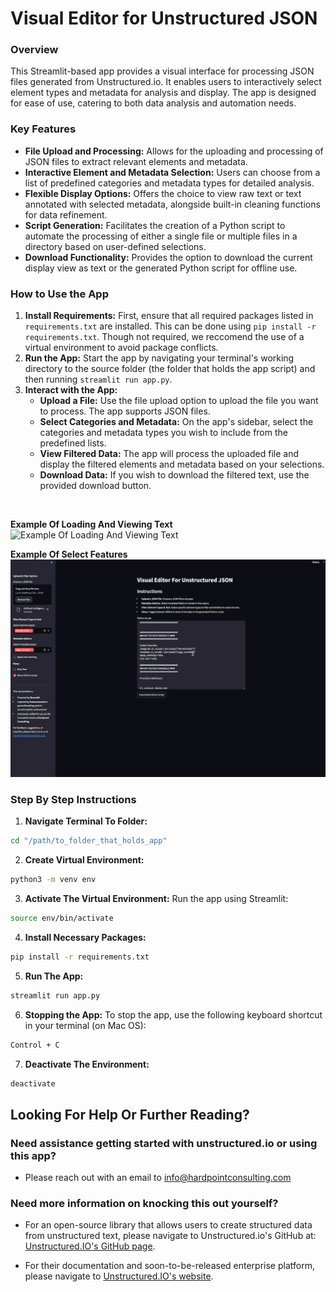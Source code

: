 # Visual Editor for Unstructured JSON

### Overview
This Streamlit-based app provides a visual interface for processing JSON files generated from Unstructured.io. It enables users to interactively select element types and metadata for analysis and display. The app is designed for ease of use, catering to both data analysis and automation needs.


### Key Features
- **File Upload and Processing:** Allows for the uploading and processing of JSON files to extract relevant elements and metadata.
- **Interactive Element and Metadata Selection:** Users can choose from a list of predefined categories and metadata types for detailed analysis.
- **Flexible Display Options:** Offers the choice to view raw text or text annotated with selected metadata, alongside built-in cleaning functions for data refinement.
- **Script Generation:** Facilitates the creation of a Python script to automate the processing of either a single file or multiple files in a directory based on user-defined selections.
- **Download Functionality:** Provides the option to download the current display view as text or the generated Python script for offline use.


### How to Use the App
1. **Install Requirements:** First, ensure that all required packages listed in `requirements.txt` are installed. This can be done using `pip install -r requirements.txt`. Though not required, we reccomend the use of a virtual environment to avoid package conflicts.
2. **Run the App:** Start the app by navigating your terminal's working directory to the source folder (the folder that holds the app script) and then running `streamlit run app.py`.
3. **Interact with the App:**
    - **Upload a File:** Use the file upload option to upload the file you want to process. The app supports JSON files.
    - **Select Categories and Metadata:** On the app's sidebar, select the categories and metadata types you wish to include from the predefined lists.
    - **View Filtered Data:** The app will process the uploaded file and display the filtered elements and metadata based on your selections.
    - **Download Data:** If you wish to download the filtered text, use the provided download button.
<br>

**Example Of Loading And Viewing Text**
![Example Of Loading And Viewing Text](Gifs/20240121_TextDisplay.gif)
<br>

**Example Of Select Features**
![Example Of Select Features](Gifs/20240121_Features.gif)



### Step By Step Instructions

1. **Navigate Terminal To Folder:**
```bash
cd "/path/to_folder_that_holds_app"
```
2. **Create Virtual Environment:**
```bash
python3 -m venv env
```
3. **Activate The Virtual Environment:**
Run the app using Streamlit:
```bash
source env/bin/activate
```
4. **Install Necessary Packages:**
```bash
pip install -r requirements.txt
```
5. **Run The App:**
```bash
streamlit run app.py
```
6. **Stopping the App:**
   To stop the app, use the following keyboard shortcut in your terminal (on Mac OS):
 ```bash
 Control + C
 ```
7. **Deactivate The Environment:**
```bash
deactivate
```

## Looking For Help Or Further Reading?  

### **Need assistance getting started with unstructured.io or using this app?** <br>

* Please reach out with an email to info@hardpointconsulting.com <br>

### **Need more information on knocking this out yourself?** <br>

* For an open-source library that allows users to create structured data from unstructured text, please navigate to Unstructured.io's GitHub at: [Unstructured.IO's GitHub page](https://github.com/Unstructured-IO/unstructured).

* For their documentation and soon-to-be-released enterprise platform, please navigate to [Unstructured.IO's website](https://unstructured.io).


